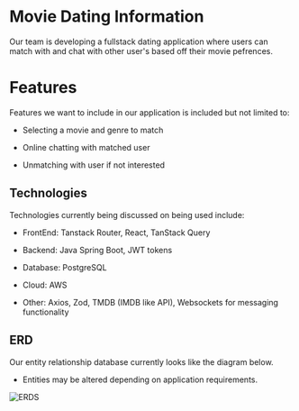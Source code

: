 # Movie Dating Information 

Our team is developing a fullstack dating application where users can match with and chat with other user's based off their movie pefrences.

# Features
Features we want to include in our application is included but not limited to:

- Selecting a movie and genre to match

- Online chatting with matched user

- Unmatching with user if not interested

## Technologies

Technologies currently being discussed on being used include:

-   FrontEnd: Tanstack Router, React, TanStack Query
    
-   Backend: Java Spring Boot, JWT tokens
    
-   Database: PostgreSQL

-  Cloud: AWS
    
-   Other: Axios, Zod, TMDB (IMDB like API), Websockets for messaging functionality


## ERD
Our entity relationship database currently looks like the diagram below. 
* Entities may be altered depending on application requirements.

![ERDS](https://imgur.com/WMfClll.png)
